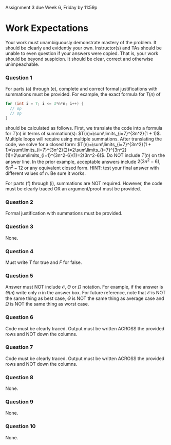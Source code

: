 Assignment 3 due Week 6, Friday by 11:59p

# Work Expectations
Your work must unambiguously demonstrate mastery of the problem. It should be clearly and evidently your own. Instructor(s) and TAs should be unable to even question if your answers were copied. That is, your work should be beyond suspicion. It should be clear, correct and otherwise unimpeachable.

### Question 1
For parts (a) through (e), complete and correct formal justifications with summations must be provided. For example, the exact formula for $T(n)$ of

```c++
for (int i = 7; i <= 3*n*n; i++) {
  // op
  // op
}
```

should be calculated as follows. First, we translate the code into a formula for $T(n)$ in terms of summation(s): $T(n)=\sum\limits_{i=7}^{3n^2}(1 + 1)$. Multiple loops will require using multiple summations. After translating the code, we solve for a closed form: $T(n)=\sum\limits_{i=7}^{3n^2}(1 + 1)=\sum\limits_{i=7}^{3n^2}(2)=2\sum\limits_{i=7}^{3n^2}(1)=2\sum\limits_{i=1}^{3n^2-6}(1)=2(3n^2-6)$. Do NOT include $T(n)$ on the answer line. In the prior example, acceptable answers include $2(3n^2-6)$, $6n^2-12$ or any equivalent closed form. HINT: test your final answer with different values of $n$. Be sure it works.

For parts (f) through (i), summations are NOT required. However, the code must be clearly traced OR an argument/proof must be provided.

### Question 2
Formal justification with summations must be provided.

### Question 3
None.

### Question 4
Must write $T$ for true and $F$ for false.

### Question 5
Answer must NOT include $\mathcal{O}$, $\Theta$ or $\Omega$ notation. For example, if the answer is $\Theta(n)$ write only $n$ in the answer box. For future reference, note that $\mathcal{O}$ is NOT the same thing as best case, $\Theta$ is NOT the same thing as average case and $\Omega$ is NOT the same thing as worst case.

### Question 6
Code must be clearly traced. Output must be written ACROSS the provided rows and NOT down the columns. 

### Question 7
Code must be clearly traced. Output must be written ACROSS the provided rows and NOT down the columns. 

### Question 8
None.

### Question 9
None.

### Question 10
None.
